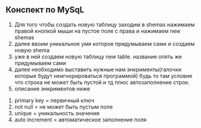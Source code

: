 ## Конспект по MySqL

1. Для того чтобы создать новую таблицу заходим в shemas 
нажимаем правой кнопкой мыши на пустое поле с права и нажимаем new shemas
2. далее ввоим уникальное умя которое придумываем сами и создаем новую shema
3. уже в ней создаем новую таблицу new table. название опять же придумываем сами
4. далее необходимо выставить нужные нам энкрименты(галочки которые будут неигнорироваться программой)
будь то там условие что строка не может быть пустой и тд плюс автозаполнение строк.
5. описание энкриментов ниже

1) primary key = первичный ключ 
2) not null = не может быть пустым поле
3) unique = уникальность значения
4) auto increment = автоматическое заполнение поля








